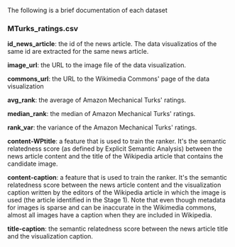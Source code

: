 The following is a brief documentation of each dataset

### MTurks_ratings.csv
**id_news_article**: the id of the news article. The data visualizatios of the same id are extracted for the same news article. 

**image_url**: the URL to the image file of the data visualization.

**commons_url**: the URL to the Wikimedia Commons' page of the data visualization

**avg_rank**: the average of Amazon Mechanical Turks' ratings.

**median_rank**: the median of Amazon Mechanical Turks' ratings. 

**rank_var**: the variance of the Amazon Mechanical Turks' ratings. 

**content-WPtitle**: a feature that is used to train the ranker. It's the semantic relatedness score (as defined by Explicit Semantic Analysis) between the news article content and the title of the Wikipedia article that contains the candidate image. 

**content-caption**: a feature that is used to train the ranker. It's the semantic relatedness score between the news article content and the visualization caption written by the editors of the Wikipedia article in which the image is used (the article identified in the Stage 1). Note that even though metadata for images is sparse and can be inaccurate in the Wikimedia commons, almost all images have a caption when they are included in Wikipedia.

**title-caption**: the semantic relatedness score between the news article title and the visualization caption.

